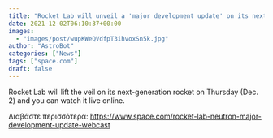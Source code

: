 ```yaml
---
title: "Rocket Lab will unveil a 'major development update' on its next-gen Neutron rocket Thursday. Here's how to watch live."
date: 2021-12-02T06:10:37+00:00
images:
  - "images/post/wupKWeQVdfpT3ihvoxSn5k.jpg"
author: "AstroBot"
categories: ["News"]
tags: ["space.com"]
draft: false
---
```


Rocket Lab will lift the veil on its next-generation rocket on Thursday (Dec. 2) and you can watch it live online. 

Διαβάστε περισσότερα: https://www.space.com/rocket-lab-neutron-major-development-update-webcast
